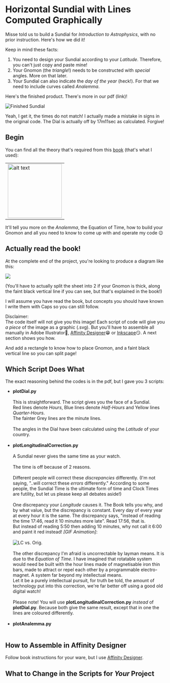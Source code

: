 # Horizontal Sundial with Lines Computed Graphically

Misse told us to build a Sundial for *Introduction to Astrophysics*, with no prior instruction. Here's how we did it!

Keep in mind these facts:
1. You need to design your Sundial according to your _Latitude_. Therefore, you can't just copy and paste mine!
2. Your Gnomon (the _triangle_!) needs to be constructed with _special_ angles. More on that later.
3. Your Sundial can also indicate the _day of the year_ (heck!). For that we need to include curves called _Analemma_.

Here's the finished product. There's more in our pdf (link)!


![Finished Sundial](https://i.imgur.com/uYcVIGa.jpg)

Yeah, I get it, the times do not match! I actually made a mistake in signs in the original code. The Dial is actually off by 17m11sec as calculated. Forgive!

## Begin

You can find all the theory that's required from this [book](https://www.amazon.com/Sundials-Theory-Construction-Albert-Waugh/dp/0486229475) (that's what I used):

<table> 
    <tr>
        <td>
            <img src="https://images-na.ssl-images-amazon.com/images/I/51kt5nWqYhL._SX313_BO1,204,203,200_.jpg" alt="alt text" width="170">
        </td>
    </tr> 
</table>

It'll tell you more on the _Analemma_, the Equation of Time, how to build your Gnomon and all you need to know to come up with and operate my code 😉

## Actually read the book!

At the complete end of the project, you're looking to produce a diagram like this:

![](https://i.imgur.com/UNu43jX.jpeg)

(You'll have to actually split the sheet into 2 if your Gnomon is thick, along the faint black vertical line if you can see, but that's explained in the book!)

I will assume you have read the book, but concepts you should have known I write them with Caps so you can still follow.

Disclaimer:<br> 
The code itself will not give you this image! Each script of code will give you _a piece_ of the image as a graphic (.svg). But you'll have to assemble all manually in Adobe Illustrator🤮, [Affinity Designer](https://affinity.serif.com/en-us/designer/)😁 or [Inkscape](https://inkscape.org/release/inkscape-1.1/)😏.
A next section shows you how.

And add a rectangle to know how to place Gnomon, and a faint black vertical line so you can split page!


## Which Script Does What

The exact reasoning behind the codes is in the pdf, but I gave you 3 scripts:
* **plotDial.py**<br><br>
 This is straightforward. The script gives you the face of a Sundial. <br>
 Red lines denote *Hours*, Blue lines denote *Half-Hours* and Yellow lines *Quarter-Hours*.<br>
 The fainter Grey lines are the minute lines.<br><br>
 The angles in the Dial have been calculated using the *Latitude* of your country.<br><br>
* **plotLongitudinalCorrection.py**<br><br>
 A Sundial never gives the same time as your watch.<br><br>
 The time is off because of 2 reasons.<br><br>
 Different people will correct these _discrepancies_ differently. (I'm not saying, "..will correct these _errors_ differently." According to some people, the Sundial Time is the ultimate form of time and Clock Times are futility, but let us please keep all debates aside!)<br><br>
 One discrepancy your *Longitude* causes it. The Book tells you why, and by what value, but the discrepancy is constant. Every day of every year at every hour it is the same. The discrepancy says, "instead of reading the time 17:46, read it 10 minutes more late". Read 17:56, that is.<br>
 But instead of reading 5:50 then adding 10 minutes, why not call it 6:00 and paint it red instead! *[GIF Animation]*:<br><br>
 ![LC vs. Orig.](https://i.imgur.com/hCajgpy.gif)<br><br>
 The other discrepancy I'm afraid is uncorrectable by layman means. It is due to the *Equation of Time*. I have imagined that rotatable system would need be built with the hour lines made of magnetisable iron thin bars, made to attract or repel each other by a programmable electro-magnet. A system far beyond my intellectual means.<br>
 Let it be a purely intellectual pursuit, for truth be told, the amount of technology put into this correction, we're far better off using a good old digital watch!<br><br>
 Please note! You will use **plotLongitudinalCorrection.py** *instead* of **plotDial.py**. Because both give the same result, except that in one the lines are coloured differently.<br><br>
* **plotAnalemma.py**<br><br>
 
 
## How to Assemble in Affinity Designer

Follow book instructions for your ware, but I use [Affinity Designer](https://affinity.serif.com/en-us/designer/).

## What to Change in the Scripts for _Your_ Project

